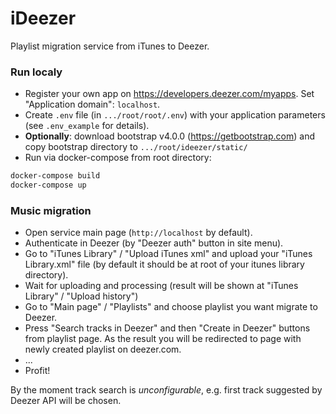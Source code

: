# iDeezer

Playlist migration service from iTunes to Deezer.

### Run localy

* Register your own app on https://developers.deezer.com/myapps. Set "Application domain": `localhost`.
* Create `.env` file (in `.../root/root/.env`) with your application parameters (see `.env_example` for details).
* **Optionally**: download bootstrap v4.0.0 (https://getbootstrap.com) and copy bootstrap directory to `.../root/ideezer/static/` 
* Run via docker-compose from root directory:
```bash
docker-compose build
docker-compose up
```

### Music migration
* Open service main page (`http://localhost` by default).
* Authenticate in Deezer (by "Deezer auth" button in site menu).
* Go to "iTunes Library" / "Upload iTunes xml" and upload your "iTunes Library.xml" file (by default it should be at root of your itunes library directory).
* Wait for uploading and processing (result will be shown at "iTunes Library" / "Upload history")
* Go to "Main page" / "Playlists" and choose playlist you want migrate to Deezer.
* Press "Search tracks in Deezer" and then "Create in Deezer" buttons from playlist page. As the result you will be redirected to page with newly created playlist on deezer.com.
* ...
* Profit!

By the moment track search is *unconfigurable*, e.g. first track suggested by Deezer API will be chosen.

